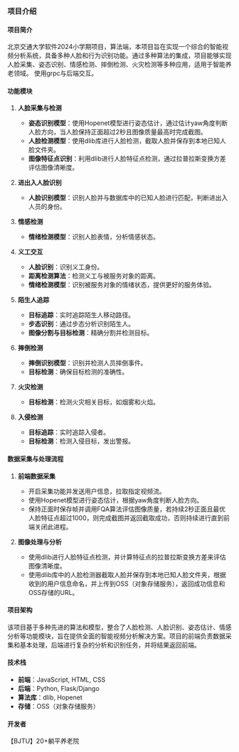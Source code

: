 ### 项目介绍

#### 项目简介
北京交通大学软件2024小学期项目，算法端，本项目旨在实现一个综合的智能视频分析系统，具备多种人脸和行为识别功能。通过多种算法的集成，项目能够实现人脸采集、姿态识别、情感检测、摔倒检测、火灾检测等多种应用，适用于智能养老领域。
使用grpc与后端交互。
#### 功能模块
1. **人脸采集与检测**
   - **姿态识别模型**：使用Hopenet模型进行姿态估计，通过估计yaw角度判断人脸方向，当人脸保持正面超过2秒且图像质量最高时完成截图。
   - **人脸检测模型**：使用dlib库进行人脸检测，截取人脸并保存到本地已知人脸文件夹。
   - **图像特征点识别**：利用dlib进行人脸特征点检测，通过拉普拉斯变换方差评估图像清晰度。

2. **进出入人脸识别**
   - **人脸识别模型**：识别人脸并与数据库中的已知人脸进行匹配，判断进出入人员的身份。

3. **情感检测**
   - **情绪检测模型**：识别人脸表情，分析情感状态。

4. **义工交互**
   - **人脸识别**：识别义工身份。
   - **距离检测算法**：检测义工与被服务对象的距离。
   - **情绪检测模型**：识别被服务对象的情绪状态，提供更好的服务体验。

5. **陌生人追踪**
   - **目标追踪**：实时追踪陌生人移动路径。
   - **步态识别**：通过步态分析识别陌生人。
   - **图像分割与目标检测**：精确分割并检测目标。

6. **摔倒检测**
   - **摔倒识别模型**：识别并检测人员摔倒事件。
   - **目标检测**：确保目标检测的准确性。

7. **火灾检测**
   - **目标检测**：检测火灾相关目标，如烟雾和火焰。

8. **入侵检测**
   - **目标追踪**：实时追踪入侵者。
   - **目标检测**：检测入侵目标，发出警报。

#### 数据采集与处理流程
1. **前端数据采集**
   - 开启采集功能并发送用户信息，拉取指定视频流。
   - 使用Hopenet模型进行姿态估计，根据yaw角度判断人脸方向。
   - 保持正面时保存帧并调用FQA算法评估图像质量，若持续2秒正面且最优人脸特征点超过1000，则完成截图并返回截取成功，否则持续进行直到前端关闭此进程。

2. **图像处理与分析**
   - 使用dlib进行人脸特征点检测，并计算特征点的拉普拉斯变换方差来评估图像清晰度。
   - 使用dlib库中的人脸检测器截取人脸并保存到本地已知人脸文件夹，根据收到的用户信息命名，并上传到OSS（对象存储服务），返回成功信息和OSS存储的URL。

#### 项目架构
该项目基于多种先进的算法和模型，整合了人脸检测、人脸识别、姿态估计、情感分析等功能模块，旨在提供全面的智能视频分析解决方案。项目的前端负责数据采集和基本处理，后端进行复杂的分析和识别任务，并将结果返回前端。

#### 技术栈
- **前端**：JavaScript, HTML, CSS
- **后端**：Python, Flask/Django
- **算法库**：dlib, Hopenet
- **存储**：OSS（对象存储服务）

#### 开发者
【BJTU】20+躺平养老院
